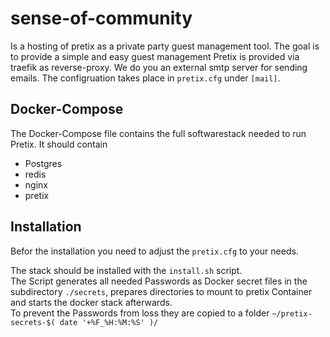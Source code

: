 # sense-of-community
Is a hosting of pretix as a private party guest management tool. The goal is to provide a simple and easy  guest management
Pretix is provided via traefik as reverse-proxy. We do you an external smtp server for sending emails.
The configruation takes place in `pretix.cfg` under `[mail]`.
## Docker-Compose
The Docker-Compose file contains the full softwarestack needed to run Pretix. It should contain
- Postgres
- redis
- nginx
- pretix

## Installation
Befor the installation you need to adjust the `pretix.cfg` to your needs.

The stack should be installed with the `install.sh` script.</br>
The Script generates all needed Passwords as Docker secret files in the subdirectory `./secrets`, prepares directories to mount to pretix Container and starts the docker stack afterwards.</br>
To prevent the Passwords from loss they are copied to a folder `~/pretix-secrets-$( date '+%F_%H:%M:%S' )/`
